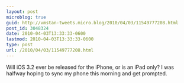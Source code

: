 ```yaml
---
layout: post
microblog: true
guid: http://vmstan-tweets.micro.blog/2010/04/03/11549777208.html
post_id: 3048324
date: 2010-04-03T13:33:33-0600
lastmod: 2010-04-03T13:33:33-0600
type: post
url: /2010/04/03/11549777208.html
---
```

Will iOS 3.2 ever be released for the iPhone, or is an iPad only? I was halfway hoping to sync my phone this morning and get prompted.
